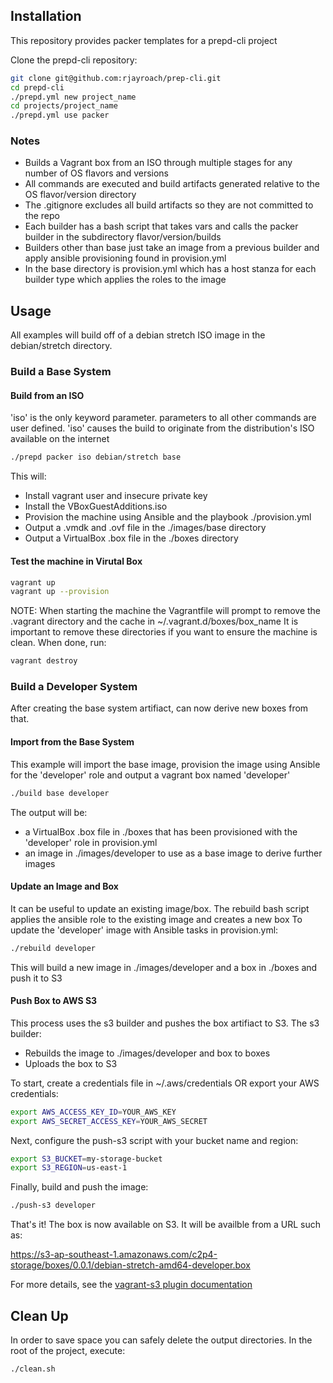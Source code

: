 ## Installation

This repository provides packer templates for a prepd-cli project

Clone the prepd-cli repository:

```bash
git clone git@github.com:rjayroach/prep-cli.git
cd prepd-cli
./prepd.yml new project_name
cd projects/project_name
./prepd.yml use packer
```

### Notes

- Builds a Vagrant box from an ISO through multiple stages for any number of OS flavors and versions
- All commands are executed and build artifacts generated relative to the OS flavor/version directory
- The .gitignore excludes all build artifacts so they are not committed to the repo
- Each builder has a bash script that takes vars and calls the packer builder in the subdirectory flavor/version/builds
- Builders other than base just take an image from a previous builder and apply ansible provisioning found in provision.yml
- In the base directory is provision.yml which has a host stanza for each builder type which applies the roles to the image


## Usage

All examples will build off of a debian stretch ISO image in the debian/stretch directory.

### Build a Base System

#### Build from an ISO

'iso' is the only keyword parameter. parameters to all other commands are user defined.
'iso' causes the build to originate from the distribution's ISO available on the internet

```bash
./prepd packer iso debian/stretch base
```

This will:

- Install vagrant user and insecure private key
- Install the VBoxGuestAdditions.iso
- Provision the machine using Ansible and the playbook ./provision.yml
- Output a .vmdk and .ovf file in the ./images/base directory
- Output a VirtualBox .box file in the ./boxes directory

#### Test the machine in Virutal Box

```bash
vagrant up
vagrant up --provision
```

NOTE: When starting the machine the Vagrantfile will prompt to remove the .vagrant directory and the cache in ~/.vagrant.d/boxes/box_name
It is important to remove these directories if you want to ensure the machine is clean. When done, run:

```bash
vagrant destroy
```


### Build a Developer System

After creating the base system artifiact, can now derive new boxes from that.

#### Import from the Base System

This example will import the base image, provision the image using Ansible for the 'developer' role and output a vagrant box named 'developer'

```bash
./build base developer
```

The output will be:
- a VirtualBox .box file in ./boxes that has been provisioned with the 'developer' role in provision.yml
- an image in ./images/developer to use as a base image to derive further images


#### Update an Image and Box

It can be useful to update an existing image/box. The rebuild bash script applies the ansible role to the existing image and creates a new box
To update the 'developer' image with Ansible tasks in provision.yml:

```bash
./rebuild developer
```

This will build a new image in ./images/developer and a box in ./boxes and push it to S3


#### Push Box to AWS S3

This process uses the s3 builder and pushes the box artifiact to S3. The s3 builder:

- Rebuilds the image to ./images/developer and box to boxes
- Uploads the box to S3

To start, create a credentials file in ~/.aws/credentials OR export your AWS credentials:

```bash
export AWS_ACCESS_KEY_ID=YOUR_AWS_KEY
export AWS_SECRET_ACCESS_KEY=YOUR_AWS_SECRET
```

Next, configure the push-s3 script with your bucket name and region:

```bash
export S3_BUCKET=my-storage-bucket
export S3_REGION=us-east-1
```

Finally, build and push the image:

```bash
./push-s3 developer
```

That's it! The box is now available on S3. It will be availble from a URL such as:

https://s3-ap-southeast-1.amazonaws.com/c2p4-storage/boxes/0.0.1/debian-stretch-amd64-developer.box

For more details, see the [vagrant-s3 plugin documentation](https://github.com/lmars/packer-post-processor-vagrant-s3)


## Clean Up

In order to save space you can safely delete the output directories. In the root of the project, execute:

```bash
./clean.sh
```
